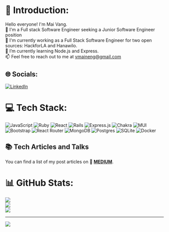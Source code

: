 # 👋 Introduction:
Hello everyone! I'm Mai Vang. <br> 👋 I'm a Full stack Software Engineer seeking a Junior Software Engineer position <br>👀 I'm currently working as a Full Stack Software Engineer for two open sources: HackforLA and Hanawilo.<br>🌱 I’m currently learning Node.js and Express.<br>📫 Feel free to reach out to me at vmaineng@gmail.com<br>


## 🌐 Socials:
[![LinkedIn](https://img.shields.io/badge/LinkedIn-%230077B5.svg?logo=linkedin&logoColor=white)](https://linkedin.com/in/mai-vang-software-engineer) 

# 💻 Tech Stack:
![JavaScript](https://img.shields.io/badge/javascript-%23323330.svg?style=for-the-badge&logo=javascript&logoColor=%23F7DF1E) ![Ruby](https://img.shields.io/badge/ruby-%23CC342D.svg?style=for-the-badge&logo=ruby&logoColor=white) ![React](https://img.shields.io/badge/react-%2320232a.svg?style=for-the-badge&logo=react&logoColor=%2361DAFB) ![Rails](https://img.shields.io/badge/rails-%23CC0000.svg?style=for-the-badge&logo=ruby-on-rails&logoColor=white) ![Express.js](https://img.shields.io/badge/express.js-%23404d59.svg?style=for-the-badge&logo=express&logoColor=%2361DAFB) ![Chakra](https://img.shields.io/badge/chakra-%234ED1C5.svg?style=for-the-badge&logo=chakraui&logoColor=white) ![MUI](https://img.shields.io/badge/MUI-%230081CB.svg?style=for-the-badge&logo=material-ui&logoColor=white) ![Bootstrap](https://img.shields.io/badge/bootstrap-%23563D7C.svg?style=for-the-badge&logo=bootstrap&logoColor=white)  ![React Router](https://img.shields.io/badge/SASS-hotpink.svg?style=for-the-badge&logo=SASS&logoColor=white) ![MongoDB](https://img.shields.io/badge/MongoDB-%234ea94b.svg?style=for-the-badge&logo=mongodb&logoColor=white) ![Postgres](https://img.shields.io/badge/postgres-%23316192.svg?style=for-the-badge&logo=postgresql&logoColor=white) ![SQLite](https://img.shields.io/badge/adobephotoshop-%2331A8FF.svg?style=for-the-badge&logo=adobephotoshop&logoColor=white) 	![Docker](https://img.shields.io/badge/docker-%230db7ed.svg?style=for-the-badge&logo=docker&logoColor=white) 

## 📚 Tech Articles and Talks 

You can find a list of my post articles on 📖 **[MEDIUM](https://medium.com/@vmaineng)**. 


# 📊 GitHub Stats:
![](https://github-readme-stats.vercel.app/api?username=vmaineng&theme=jolly&hide_border=false&include_all_commits=true&count_private=false)<br/>
![](https://github-readme-streak-stats.herokuapp.com/?user=vmaineng&theme=jolly&hide_border=false)<br/>
![](https://github-readme-stats.vercel.app/api/top-langs/?username=vmaineng&theme=jolly&hide_border=false&include_all_commits=true&count_private=false&layout=compact)

---
[![](https://visitcount.itsvg.in/api?id=vmaineng&icon=0&color=0)](https://visitcount.itsvg.in)

<!-- Proudly created with GPRM ( https://gprm.itsvg.in ) -->

<!---
vmaineng/vmaineng is a ✨ special ✨ repository because its `README.md` (this file) appears on your GitHub profile.
You can click the Preview link to take a look at your changes.
--->
